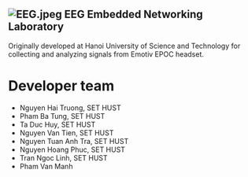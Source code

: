 ## ![EEG.jpeg](https://lh6.googleusercontent.com/-CYOaDmtuBNU/VQub3oZ0O-I/AAAAAAAADbg/bHEpUwpr-f4/s88/EEG.jpeg) EEG Embedded Networking Laboratory
Originally developed at Hanoi University of Science and Technology for collecting and analyzing signals from Emotiv EPOC headset.


# Developer team
* Nguyen Hai Truong, SET HUST
* Pham Ba Tung, SET HUST
* Ta Duc Huy, SET HUST
* Nguyen Van Tien, SET HUST
* Nguyen Tuan Anh Tra, SET HUST
* Nguyen Hoang Phuc, SET HUST
* Tran Ngoc Linh, SET HUST
* Pham Van Manh
